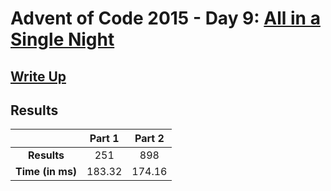 # Advent of Code 2015 - Day 9: [All in a Single Night](https://adventofcode.com/2015/day/9)

## [Write Up](https://codingap.github.io/advent-of-code/writeups/2015/day09)
## Results
|| **Part 1** | **Part 2** |
|:--:|:---:|:---:|
| **Results** | 251 | 898 |
| **Time (in ms)** | 183.32 | 174.16 |
